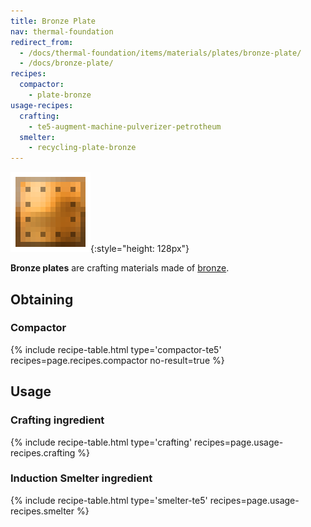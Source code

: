 ```yaml
---
title: Bronze Plate
nav: thermal-foundation
redirect_from:
  - /docs/thermal-foundation/items/materials/plates/bronze-plate/
  - /docs/bronze-plate/
recipes:
  compactor:
    - plate-bronze
usage-recipes:
  crafting:
    - te5-augment-machine-pulverizer-petrotheum
  smelter:
    - recycling-plate-bronze
---
```


![Bronze plate](/assets/images/thermal-foundation/plate-bronze.png){:style="height: 128px"}


**Bronze plates** are crafting materials made of [bronze](/docs/thermal-foundation/bronze-ingot/).


Obtaining
---------

### Compactor
{% include recipe-table.html type='compactor-te5' recipes=page.recipes.compactor no-result=true %}


Usage
-----

### Crafting ingredient
{% include recipe-table.html type='crafting' recipes=page.usage-recipes.crafting %}

### Induction Smelter ingredient
{% include recipe-table.html type='smelter-te5' recipes=page.usage-recipes.smelter %}
